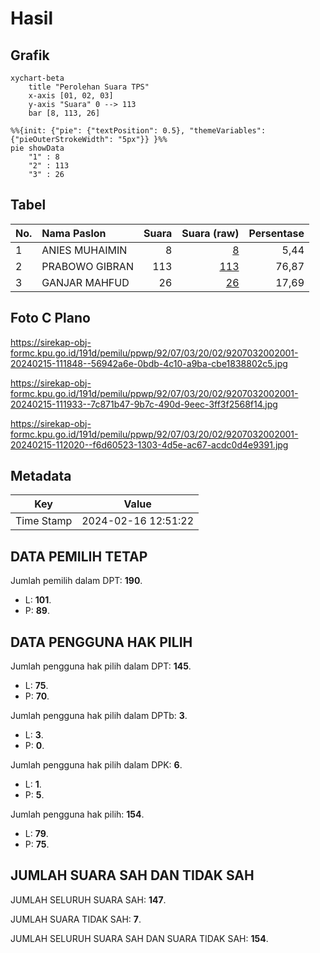 # Hasil

## Grafik

```mermaid
xychart-beta
    title "Perolehan Suara TPS"
    x-axis [01, 02, 03]
    y-axis "Suara" 0 --> 113
    bar [8, 113, 26]
```

```mermaid
%%{init: {"pie": {"textPosition": 0.5}, "themeVariables": {"pieOuterStrokeWidth": "5px"}} }%%
pie showData
    "1" : 8
    "2" : 113
    "3" : 26
```

## Tabel

| No. | Nama Paslon    | Suara | Suara (raw) | Persentase |
|:--- |:-------------- | -----:| -----------:| ----------:|
| 1   | ANIES MUHAIMIN | 8     | [8][p-1]    | 5,44       |
| 2   | PRABOWO GIBRAN | 113   | [113][p-2]  | 76,87      |
| 3   | GANJAR MAHFUD  | 26    | [26][p-3]   | 17,69      |


[p-1]: https://github.com/gigit-pemilu/pemilu-2024-92-papua-barat/blob/main/pilpres/hitung-suara/sub/92-papua-barat/sub/07-teluk-wondama/sub/03-teluk-duairi/sub/2002-sobey/sub/001-tps/sub/paslon-1.txt
[p-2]: https://github.com/gigit-pemilu/pemilu-2024-92-papua-barat/blob/main/pilpres/hitung-suara/sub/92-papua-barat/sub/07-teluk-wondama/sub/03-teluk-duairi/sub/2002-sobey/sub/001-tps/sub/paslon-2.txt
[p-3]: https://github.com/gigit-pemilu/pemilu-2024-92-papua-barat/blob/main/pilpres/hitung-suara/sub/92-papua-barat/sub/07-teluk-wondama/sub/03-teluk-duairi/sub/2002-sobey/sub/001-tps/sub/paslon-3.txt

## Foto C Plano

https://sirekap-obj-formc.kpu.go.id/191d/pemilu/ppwp/92/07/03/20/02/9207032002001-20240215-111848--56942a6e-0bdb-4c10-a9ba-cbe1838802c5.jpg

https://sirekap-obj-formc.kpu.go.id/191d/pemilu/ppwp/92/07/03/20/02/9207032002001-20240215-111933--7c871b47-9b7c-490d-9eec-3ff3f2568f14.jpg

https://sirekap-obj-formc.kpu.go.id/191d/pemilu/ppwp/92/07/03/20/02/9207032002001-20240215-112020--f6d60523-1303-4d5e-ac67-acdc0d4e9391.jpg


## Metadata

| Key        | Value               |
| ---------- | ------------------- |
| Time Stamp | 2024-02-16 12:51:22 |


## DATA PEMILIH TETAP

Jumlah pemilih dalam DPT: **190**.
 * L: **101**.
 * P: **89**.

## DATA PENGGUNA HAK PILIH

Jumlah pengguna hak pilih dalam DPT: **145**.
 * L: **75**.
 * P: **70**.

Jumlah pengguna hak pilih dalam DPTb: **3**.
 * L: **3**.
 * P: **0**.

Jumlah pengguna hak pilih dalam DPK: **6**.
 * L: **1**.
 * P: **5**.

Jumlah pengguna hak pilih: **154**.
 * L: **79**.
 * P: **75**.

## JUMLAH SUARA SAH DAN TIDAK SAH

JUMLAH SELURUH SUARA SAH: **147**.

JUMLAH SUARA TIDAK SAH: **7**.

JUMLAH SELURUH SUARA SAH DAN SUARA TIDAK SAH: **154**.


